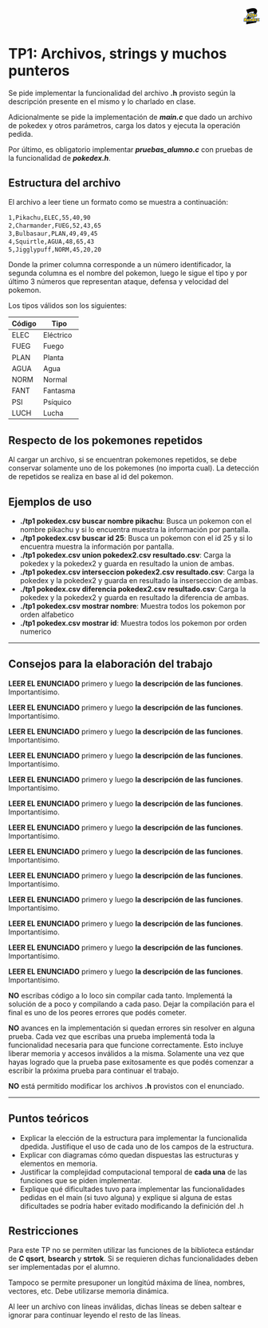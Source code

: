 <div align="right">
<img width="32px" src="img/algo2.svg">
</div>

# TP1: Archivos, strings y muchos punteros

Se pide implementar la funcionalidad del archivo **.h** provisto según la descripción presente en el mismo y lo charlado en clase.

Adicionalmente se pide la implementación de ***main.c*** que dado un archivo de pokedex y otros parámetros, carga los datos y ejecuta la operación pedida.

Por último, es obligatorio implementar ***pruebas_alumno.c*** con pruebas de la funcionalidad de ***pokedex.h***.

## Estructura del archivo

El archivo a leer tiene un formato como se muestra a continuación:

```csv
1,Pikachu,ELEC,55,40,90
2,Charmander,FUEG,52,43,65
3,Bulbasaur,PLAN,49,49,45
4,Squirtle,AGUA,48,65,43
5,Jigglypuff,NORM,45,20,20
```

Donde la primer columna corresponde a un número identificador, la segunda columna es el nombre del pokemon, luego le sigue el tipo y por último 3 números que representan ataque, defensa y velocidad del pokemon.

Los tipos válidos son los siguientes:

| Código | Tipo      |
|--------|-----------|
| ELEC   | Eléctrico |
| FUEG   | Fuego     |
| PLAN   | Planta    |
| AGUA   | Agua      |
| NORM   | Normal    |
| FANT   | Fantasma  |
| PSI    | Psíquico  |
| LUCH   | Lucha     |


## Respecto de los pokemones repetidos

Al cargar un archivo, si se encuentran pokemones repetidos, se debe conservar solamente uno de los pokemones (no importa cual). La detección de repetidos se realiza en base al id del pokemon.

## Ejemplos de uso

  - **./tp1 pokedex.csv buscar nombre pikachu**: Busca un pokemon con el nombre pikachu y si lo encuentra muestra la información por pantalla.
  - **./tp1 pokedex.csv buscar id 25**: Busca un pokemon con el id 25 y si lo encuentra muestra la información por pantalla.
  - **./tp1 pokedex.csv union pokedex2.csv resultado.csv**: Carga la pokedex y la pokedex2 y guarda en resultado la union de ambas.
  - **./tp1 pokedex.csv interseccion pokedex2.csv resultado.csv**: Carga la pokedex y la pokedex2 y guarda en resultado la inserseccion de ambas.
  - **./tp1 pokedex.csv diferencia pokedex2.csv resultado.csv**: Carga la pokedex y la pokedex2 y guarda en resultado la diferencia de ambas.
  - **./tp1 pokedex.csv mostrar nombre**: Muestra todos los pokemon por orden alfabetico
  - **./tp1 pokedex.csv mostrar id**: Muestra todos los pokemon por orden numerico

---

## Consejos para la elaboración del trabajo

**LEER EL ENUNCIADO** primero y luego **la descripción de las funciones**. Importantísimo. 

**LEER EL ENUNCIADO** primero y luego **la descripción de las funciones**. Importantísimo. 

**LEER EL ENUNCIADO** primero y luego **la descripción de las funciones**. Importantísimo. 

**LEER EL ENUNCIADO** primero y luego **la descripción de las funciones**. Importantísimo. 

**LEER EL ENUNCIADO** primero y luego **la descripción de las funciones**. Importantísimo. 

**LEER EL ENUNCIADO** primero y luego **la descripción de las funciones**. Importantísimo. 

**LEER EL ENUNCIADO** primero y luego **la descripción de las funciones**. Importantísimo. 

**LEER EL ENUNCIADO** primero y luego **la descripción de las funciones**. Importantísimo. 

**LEER EL ENUNCIADO** primero y luego **la descripción de las funciones**. Importantísimo. 

**LEER EL ENUNCIADO** primero y luego **la descripción de las funciones**. Importantísimo. 

**LEER EL ENUNCIADO** primero y luego **la descripción de las funciones**. Importantísimo. 

**LEER EL ENUNCIADO** primero y luego **la descripción de las funciones**. Importantísimo. 

**LEER EL ENUNCIADO** primero y luego **la descripción de las funciones**. Importantísimo. 


**NO** escribas código a lo loco sin compilar cada tanto. Implementá la solución de a poco y compilando a cada paso. Dejar la compilación para el final es uno de los peores errores que podés cometer.

**NO** avances en la implementación si quedan errores sin resolver en alguna prueba. Cada vez que escribas una prueba implementá toda la funcionalidad necesaria para que funcione correctamente. Esto incluye liberar memoria y accesos inválidos a la misma. Solamente una vez que hayas logrado que la prueba pase exitosamente es que podés comenzar a escribir la próxima prueba para continuar el trabajo.

**NO** está permitido modificar los archivos **.h** provistos con el enunciado.

---

## Puntos teóricos

 - Explicar la elección de la estructura para implementar la funcionalida dpedida. Justifique el uso de cada uno de los campos de la estructura.
 - Explicar con diagramas cómo quedan dispuestas las estructuras y elementos en memoria.
 - Justificar la complejidad computacional temporal de **cada una** de las funciones que se piden implementar.
 - Explique qué dificultades tuvo para implementar las funcionalidades pedidas en el main (si tuvo alguna) y explique si alguna de estas dificultades se podría haber evitado modificando la definición del .h

## Restricciones

Para este TP no se permiten utilizar las funciones de la biblioteca estándar de ***C*** **qsort**, **bsearch** y **strtok**. Si se requieren dichas funcionalidades deben ser implementadas por el alumno.

Tampoco se permite presuponer un longitúd máxima de línea, nombres, vectores, etc. Debe utilizarse memoria dinámica.

Al leer un archivo con líneas inválidas, dichas líneas se deben saltear e ignorar para continuar leyendo el resto de las líneas.
